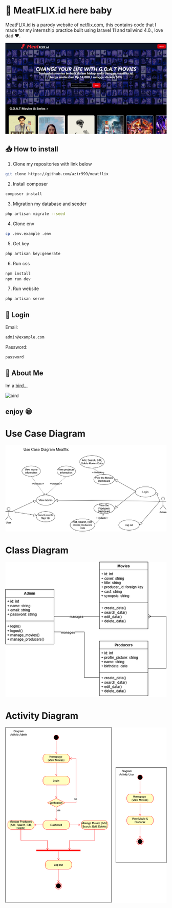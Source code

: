 # 🍖 MeatFLIX.id here baby

MeatFLIX.id is a parody website of [netflix.com](netflix.com), this contains code that I made for my internship practice built using laravel 11 and tailwind 4.0., love dad ❤.

![MeatFLIX.id.png](meatflix.png)




## 📥 How to install

1. Clone my repositories with link below

```bash
git clone https://github.com/azir999/meatflix
```
2. Install composer

```bash
composer install
```

3. Migration my database and seeder
```bash
php artisan migrate --seed
```
4. Clone env

```bash
cp .env.example .env
```

5. Get key

```bash
php artisan key:generate
```

6. Run css

```bash
npm install
npm run dev
```

7. Run website

```bash
php artisan serve
```

## 🔑 Login
Email:
```bash
admin@example.com
```
Password:
```bash
password
```

## 🚀 About Me
Im a
[bird...](https://www.github.com/azir999)


![bird](https://i.ibb.co.com/BVNq16Jc/Screenshot-2025-03-14-133639.png)

## enjoy 😁

# Use Case Diagram 

![usecasemeatflix](usecasemeatflix.png)

# Class Diagram 

![classmeatflix](diagramclassmeatflix.png)

# Activity Diagram

![activitymeat](activitydiagram.png)
